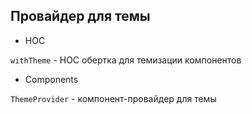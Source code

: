 ## Провайдер для темы

- HOC

`withTheme` - HOC обертка для темизации компонентов

- Components

`ThemeProvider` - компонент-провайдер для темы
